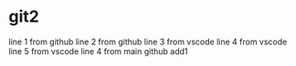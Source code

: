 # git2
line 1 from github
line 2 from github
line 3 from vscode
line 4 from vscode
line 5 from vscode
line 4 from main github
add1

